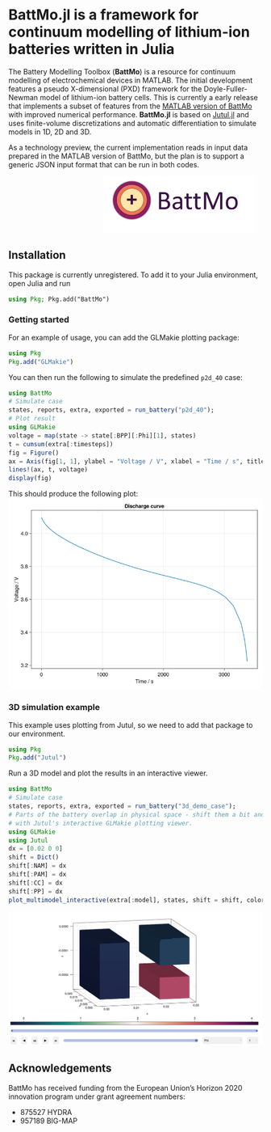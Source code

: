 # BattMo.jl is a framework for continuum modelling of lithium-ion batteries written in Julia


The Battery Modelling Toolbox (**BattMo**) is a resource for continuum modelling of electrochemical devices in MATLAB. The initial development features a pseudo X-dimensional (PXD) framework for the Doyle-Fuller-Newman model of lithium-ion battery cells. This is currently a early release that implements a subset of features from the [MATLAB version of BattMo](https://github.com/BattMoTeam/BattMo) with improved numerical performance. **BattMo.jl** is based on [Jutul.jl](https://github.com/sintefmath/Jutul.jl) and uses finite-volume discretizations and automatic differentiation to simulate models in 1D, 2D and 3D.

As a technology preview, the current implementation reads in input data prepared in the MATLAB version of BattMo, but the plan is to support a generic JSON input format that can be run in both codes.

<img src="docs/src/assets/battmologo_text.png" style="margin-left: 5cm" width="300px">

## Installation
This package is currently unregistered. To add it to your Julia environment, open Julia and run
```julia
using Pkg; Pkg.add("BattMo")
```

### Getting started
For an example of usage, you can add the GLMakie plotting package:
```julia
using Pkg
Pkg.add("GLMakie")
```
You can then run the following to simulate the predefined `p2d_40` case:
```julia
using BattMo
# Simulate case
states, reports, extra, exported = run_battery("p2d_40");
# Plot result
using GLMakie
voltage = map(state -> state[:BPP][:Phi][1], states)
t = cumsum(extra[:timesteps])
fig = Figure()
ax = Axis(fig[1, 1], ylabel = "Voltage / V", xlabel = "Time / s", title = "Discharge curve")
lines!(ax, t, voltage)
display(fig)
```
This should produce the following plot:
![Discharge curve](docs/src/assets/discharge.png)

### 3D simulation example
This example uses plotting from Jutul, so we need to add that package to our environment.
```julia
using Pkg
Pkg.add("Jutul")
```
Run a 3D model and plot the results in an interactive viewer.
```julia
using BattMo
# Simulate case
states, reports, extra, exported = run_battery("3d_demo_case");
# Parts of the battery overlap in physical space - shift them a bit and plot
# with Jutul's interactive GLMakie plotting viewer.
using GLMakie
using Jutul
dx = [0.02 0 0]
shift = Dict()
shift[:NAM] = dx
shift[:PAM] = dx
shift[:CC] = dx
shift[:PP] = dx
plot_multimodel_interactive(extra[:model], states, shift = shift, colormap = :curl)
```
![3D plot](docs/src/assets/3d_plot.png)

## Acknowledgements

BattMo has received funding from the European Union’s Horizon 2020 innovation program under grant agreement numbers:

* 875527 HYDRA  
* 957189 BIG-MAP  
